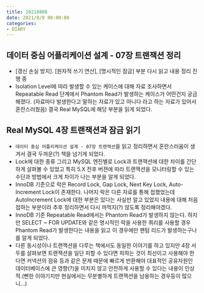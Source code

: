 ```yaml
---
title: 20210808
date: 2021/8/8 00:00:00
categories:
- DIARY
---
```


## 데이터 중심 어플리케이션 설계 - 07장 트랜잭션 정리
- [갱신 손실 방지]. [원자적 쓰기 연산], [명시적인 잠금] 부분 다시 읽고 내용 정리 진행 중
- Isolation Level에 따라 발생할 수 있는 케이스에 대해 자료 조사하면서 Repeatable Read 단계에서 Phantom Read가 발생하는 케이스가 어떤건지 궁금해졌다. (자료마다 발생한다고 말하는 자료가 있고 아니다 라고 하는 자료가 있어서 혼란스러웠음) 결국 Real MySQL에 해당 부분을 읽게 되었다.

## Real MySQL 4장 트랜잭션과 잠금 읽기
- `데이터 중심 어플리케이션 설계 - 07장 트랜잭션`을 읽고 정리하면서 혼란스러움이 생겨서 결국 두꺼운(?) 책을 넘기게 되었다.
- Lock에 대한 종류 그리고 MySQL 엔진별로 Lock과 트랜잭션에 대한 차이를 간단하게 살펴볼 수 있었고 특히 5.X 전후 버젼에 따라 트랜잭션을 모니터링할 수 있는 수단과 방법에서 크게 차이가 나는 부분을 알게 되었다.
- InnoDB 기준으로 락은 Record Lock, Gap Lock, Next Key Lock, Auto-Increment Lock이 존재한다. 나머지 락은 다른 자료를 통해 접했었는데 AutoIncrement Lock에 대한 부분은 있다는 사실만 알고 있었지 내용에 대해 처음 접하는 부분이라 추후 정리하면서 다시 까먹지(?) 않도록 정리해야겠다.
- InnoDB 기준 Repeatable Read에서는 Phantom Read가 발생하지 않는다. 하지만 SELECT ~ FOR UPDATE와 같은 명시적인 락을 사용한 쿼리를 사용할 경우 Phantom Read가 발생한다는 내용을 읽고 이 경우에만 팬텀 리드가 발생하는구나를 알게 되었다.
- 다른 동시성이나 트랜잭션을 다루는 책에서도 동일한 이야기를 하고 있지만 4장 서두를 살펴보면 트랜잭션을 일단 피할 수 있다면 피하는 것이 최선이고 사용해야 한다면 커넥션의 점유 등과 같은 문제 때문에 빠르게 반환해야 대표적인 공유자원인 데이터베이스에 큰 영향(?)을 미치지 않고 안전하게 사용할 수 있다는 내용이 인상적.(뻔한 이야기지만 현실에서는 무분별하게 트랜잭션을 남용하는 경우등이 많으니...)

